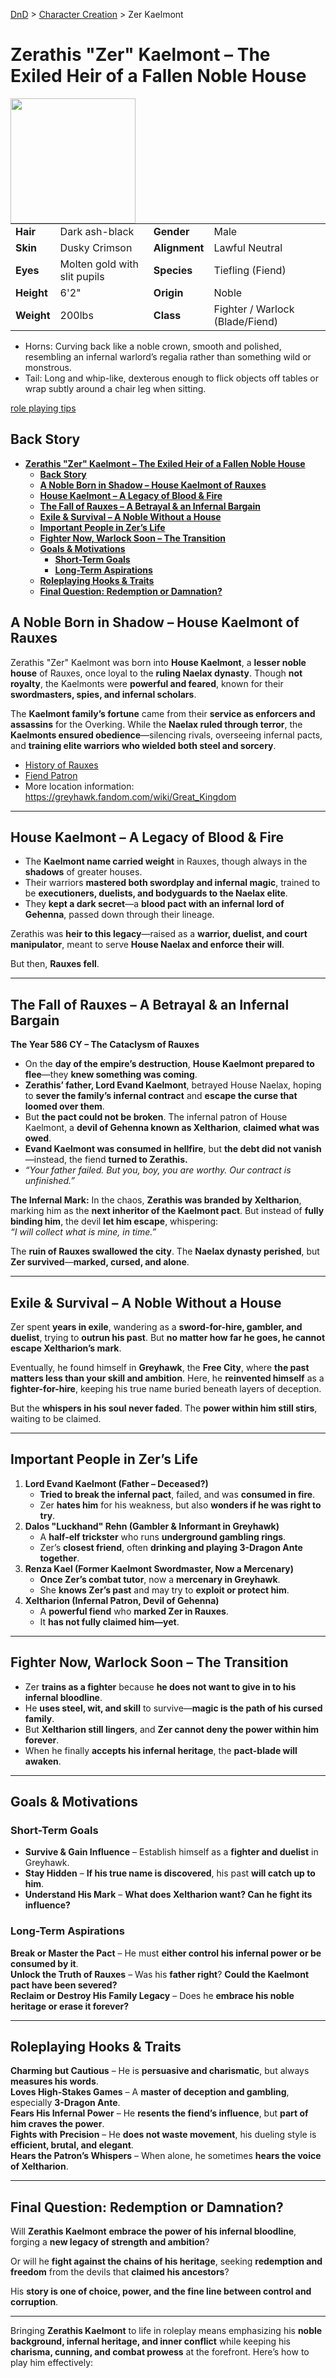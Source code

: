 [DnD](../../readme.md) > [Character Creation](../../character-creation.md) > Zer Kaelmont

# **Zerathis "Zer" Kaelmont – The Exiled Heir of a Fallen Noble House**

<image src="images/DnD_2024_PC_Spellsword_Tiefling_Male.webp" style="float:left;" width="200px" height="200px">

|            |                              |               |                                 |
| ---------- | ---------------------------- | ------------- | ------------------------------- |
| **Hair**   | Dark ash-black               | **Gender**    | Male                            |
| **Skin**   | Dusky Crimson                | **Alignment** | Lawful Neutral                  |
| **Eyes**   | Molten gold with slit pupils | **Species**   | Tiefling (Fiend)                |
| **Height** | 6'2"                         | **Origin**    | Noble                           |
| **Weight** | 200lbs                       | **Class**     | Fighter / Warlock (Blade/Fiend) |

- Horns: Curving back like a noble crown, smooth and polished, resembling an infernal warlord’s regalia rather than something wild or monstrous.
- Tail: Long and whip-like, dexterous enough to flick objects off tables or wrap subtly around a chair leg when sitting.

[role playing tips](./DnD_2024_PC_Warlock-Blade-Fiend-roleplaying.md)

## **Back Story**

- [**Zerathis "Zer" Kaelmont – The Exiled Heir of a Fallen Noble House**](#zerathis-zer-kaelmont--the-exiled-heir-of-a-fallen-noble-house)
  - [**Back Story**](#back-story)
  - [**A Noble Born in Shadow – House Kaelmont of Rauxes**](#a-noble-born-in-shadow--house-kaelmont-of-rauxes)
  - [**House Kaelmont – A Legacy of Blood \& Fire**](#house-kaelmont--a-legacy-of-blood--fire)
  - [**The Fall of Rauxes – A Betrayal \& an Infernal Bargain**](#the-fall-of-rauxes--a-betrayal--an-infernal-bargain)
  - [**Exile \& Survival – A Noble Without a House**](#exile--survival--a-noble-without-a-house)
  - [**Important People in Zer’s Life**](#important-people-in-zers-life)
  - [**Fighter Now, Warlock Soon – The Transition**](#fighter-now-warlock-soon--the-transition)
  - [**Goals \& Motivations**](#goals--motivations)
    - [**Short-Term Goals**](#short-term-goals)
    - [**Long-Term Aspirations**](#long-term-aspirations)
  - [**Roleplaying Hooks \& Traits**](#roleplaying-hooks--traits)
  - [**Final Question: Redemption or Damnation?**](#final-question-redemption-or-damnation)

## **A Noble Born in Shadow – House Kaelmont of Rauxes**

Zerathis "Zer" Kaelmont was born into **House Kaelmont**, a **lesser noble house** of Rauxes, once loyal to the **ruling Naelax dynasty**. Though **not royalty**, the Kaelmonts were **powerful and feared**, known for their **swordmasters, spies, and infernal scholars**.

The **Kaelmont family’s fortune** came from their **service as enforcers and assassins** for the Overking. While the **Naelax ruled through terror**, the **Kaelmonts ensured obedience**—silencing rivals, overseeing infernal pacts, and **training elite warriors who wielded both steel and sorcery**.

- [History of Rauxes](./DnD_2024_PC_Warlock-Blade-Fiend-origin.md)
- [Fiend Patron](./DnD_2024_PC_Warlock-Blade-Fiend-patron.md)
- More location information: https://greyhawk.fandom.com/wiki/Great_Kingdom

---

## **House Kaelmont – A Legacy of Blood & Fire**

- The **Kaelmont name carried weight** in Rauxes, though always in the **shadows** of greater houses.
- Their warriors **mastered both swordplay and infernal magic**, trained to be **executioners, duelists, and bodyguards to the Naelax elite**.
- They **kept a dark secret**—a **blood pact with an infernal lord of Gehenna**, passed down through their lineage.

Zerathis was **heir to this legacy**—raised as a **warrior, duelist, and court manipulator**, meant to serve **House Naelax and enforce their will**.

But then, **Rauxes fell**.

---

## **The Fall of Rauxes – A Betrayal & an Infernal Bargain**

**The Year 586 CY – The Cataclysm of Rauxes**

- On the **day of the empire’s destruction**, **House Kaelmont prepared to flee**—they **knew something was coming**.
- **Zerathis’ father, Lord Evand Kaelmont**, betrayed House Naelax, hoping to **sever the family’s infernal contract** and **escape the curse that loomed over them**.
- But **the pact could not be broken**. The infernal patron of House Kaelmont, a **devil of Gehenna known as Xeltharion**, **claimed what was owed**.
- **Evand Kaelmont was consumed in hellfire**, but **the debt did not vanish**—instead, the fiend **turned to Zerathis.**
- _“Your father failed. But you, boy, you are worthy. Our contract is unfinished.”_

**The Infernal Mark:** In the chaos, **Zerathis was branded by Xeltharion**, marking him as the **next inheritor of the Kaelmont pact**. But instead of **fully binding him**, the devil **let him escape**, whispering:  
 _“I will collect what is mine, in time.”_

The **ruin of Rauxes swallowed the city**. The **Naelax dynasty perished**, but **Zer survived**—**marked, cursed, and alone**.

---

## **Exile & Survival – A Noble Without a House**

Zer spent **years in exile**, wandering as a **sword-for-hire, gambler, and duelist**, trying to **outrun his past**. But **no matter how far he goes, he cannot escape Xeltharion’s mark**.

Eventually, he found himself in **Greyhawk**, the **Free City**, where **the past matters less than your skill and ambition**. Here, he **reinvented himself** as a **fighter-for-hire**, keeping his true name buried beneath layers of deception.

But the **whispers in his soul never faded**. The **power within him still stirs**, waiting to be claimed.

---

## **Important People in Zer’s Life**

1. **Lord Evand Kaelmont (Father – Deceased?)**
   - **Tried to break the infernal pact**, failed, and was **consumed in fire**.
   - Zer **hates him** for his weakness, but also **wonders if he was right to try**.
2. **Dalos "Luckhand" Rehn (Gambler & Informant in Greyhawk)**
   - A **half-elf trickster** who runs **underground gambling rings**.
   - Zer’s **closest friend**, often **drinking and playing 3-Dragon Ante together**.
3. **Renza Kael (Former Kaelmont Swordmaster, Now a Mercenary)**
   - **Once Zer’s combat tutor**, now a **mercenary in Greyhawk**.
   - She **knows Zer’s past** and may try to **exploit or protect him**.
4. **Xeltharion (Infernal Patron, Devil of Gehenna)**
   - A **powerful fiend** who **marked Zer in Rauxes**.
   - It **has not fully claimed him—yet**.

---

## **Fighter Now, Warlock Soon – The Transition**

- Zer **trains as a fighter** because **he does not want to give in to his infernal bloodline**.
- He **uses steel, wit, and skill** to survive—**magic is the path of his cursed family**.
- But **Xeltharion still lingers**, and **Zer cannot deny the power within him forever**.
- When he finally **accepts his infernal heritage**, the **pact-blade will awaken**.

---

## **Goals & Motivations**

### **Short-Term Goals**

- **Survive & Gain Influence** – Establish himself as a **fighter and duelist** in Greyhawk.
- **Stay Hidden** – **If his true name is discovered**, his past **will catch up to him**.
- **Understand His Mark** – **What does Xeltharion want? Can he fight its influence?**

### **Long-Term Aspirations**

**Break or Master the Pact** – He must **either control his infernal power or be consumed by it**.  
**Unlock the Truth of Rauxes** – Was his **father right**? **Could the Kaelmont pact have been severed?**  
**Reclaim or Destroy His Family Legacy** – Does he **embrace his noble heritage or erase it forever?**

---

## **Roleplaying Hooks & Traits**

**Charming but Cautious** – He is **persuasive and charismatic**, but always **measures his words**.  
**Loves High-Stakes Games** – A **master of deception and gambling**, especially **3-Dragon Ante**.  
**Fears His Infernal Power** – He **resents the fiend’s influence**, but **part of him craves the power**.  
**Fights with Precision** – He **does not waste movement**, his dueling style is **efficient, brutal, and elegant**.  
**Hears the Patron’s Whispers** – When alone, he sometimes **hears the voice of Xeltharion**.

---

## **Final Question: Redemption or Damnation?**

Will **Zerathis Kaelmont** **embrace the power of his infernal bloodline**, forging a **new legacy of strength and ambition**?

Or will he **fight against the chains of his heritage**, seeking **redemption and freedom** from the devils that **claimed his ancestors**?

His **story is one of choice, power, and the fine line between control and corruption**.

---

Bringing **Zerathis Kaelmont** to life in roleplay means emphasizing his **noble background, infernal heritage, and inner conflict** while keeping his **charisma, cunning, and combat prowess** at the forefront. Here’s how to play him effectively:
